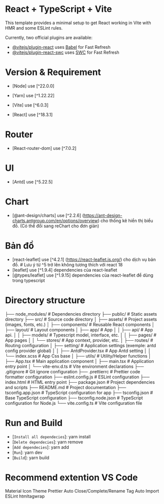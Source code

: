 # React + TypeScript + Vite

This template provides a minimal setup to get React working in Vite with HMR and some ESLint rules.

Currently, two official plugins are available:

- [@vitejs/plugin-react](https://github.com/vitejs/vite-plugin-react/blob/main/packages/plugin-react/README.md) uses [Babel](https://babeljs.io/) for Fast Refresh
- [@vitejs/plugin-react-swc](https://github.com/vitejs/vite-plugin-react-swc) uses [SWC](https://swc.rs/) for Fast Refresh

# Version & Requirement

- [Node] use [^22.0.0]
- [Yarn] use [^1.22.22]

- [Vite] use [^6.0.3]
- [React] use [^18.3.1]

# Router

- [React-router-dom] use [^7.0.2]

# UI

- [Antd] use [^5.22.5]

# Chart

- [@ant-design/charts] use [^2.2.6] (https://ant-design-charts.antgroup.com/en/options/overview) cho thống kê hiển thị biểu đồ. (Có thể đổi sang reChart cho đơn giản)

# Bản đồ

- [react-leaflet] use [^4.2.1] (https://react-leaflet.js.org/) cho dịch vụ bản đồ. # Lưu ý từ ^5 trở lên không tương thích với react 18
- [leaflet] use [^1.9.4] dependencies của react-leaflet
- [@types/leaflet] use [^1.9.15] dependencies của react-leaflet để dùng trong typescript

# Directory structure

├── node_modules/ # Dependencies directory
├── public/ # Static assets directory
├── src/ # Source code directory
│ ├── assets/ # Project assets (images, fonts, etc.)
│ ├── components/ # Reusable React components
│ ├── layout/ # Layout components
│ ├── app/ # App
│ │ ├── api/ # App api.
│ │ ├── models/ # Typescript model, interface, etc.
│ │ ├── pages/ # App pages
│ │ └── stores/ # App context, provider, etc.
│ ├── routes/ # Routing configuration
│ ├── setting/ # Application settings (exemple: antd config provider global)
│ │ ├── AntdProvider.tsx # App Antd setting
│ │ └── index.scss # App Css base
│ ├── utils/ # Utility/Helper functions
│ ├── App.tsx # Main application component
│ ├── main.tsx # Application entry point
│ └── vite-env.d.ts # Vite environment declarations
├── .gitignore # Git ignore configuration
├── .prettierrc # Prettier code formatter configuration
├── eslint.config.js # ESLint configuration
├── index.html # HTML entry point
├── package.json # Project dependencies and scripts
├── README.md # Project documentation
├── tsconfig.app.json # TypeScript configuration for app
├── tsconfig.json # Base TypeScript configuration
├── tsconfig.node.json # TypeScript configuration for Node.js
└── vite.config.ts # Vite configuration file

# Run and Build

- [`Install all dependecies`]: yarn install
- [`Delete dependecies`]: yarn remove
- [`Add dependecies`]: yarn add
- [`Run`]: yarn dev
- [`Build`]: yarn build

# Recommend extention VS Code

Material Icon Theme
Prettier
Auto Close/Complete/Rename Tag
Auto Import
ESLint
htmltagwrap
